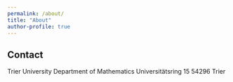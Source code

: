 ```yaml
---
permalink: /about/
title: "About"
author-profile: true
---
```


## Contact

Trier University
Department of Mathematics
Universitätsring 15
54296 Trier